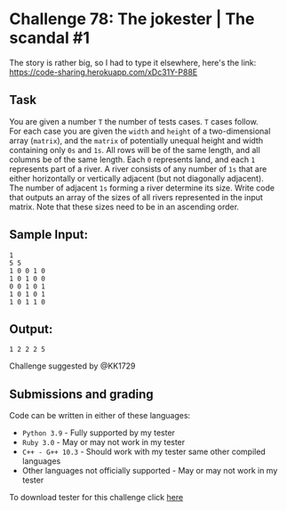 # Challenge 78: The jokester | The scandal #1

The story is rather big, so I had to type it elsewhere, here's the link:
https://code-sharing.herokuapp.com/xDc31Y-P88E

## Task

You are given a number `T` the number of tests cases. `T` cases follow.  
For each case you are given the `width` and `height` of a two-dimensional array (`matrix`), and the `matrix` of potentially unequal height and width containing only `0s` and `1s`. All rows will be of the same length, and all columns be of the same length. Each `0` represents land, and each `1` represents part of a river. A river consists of any number of `1s` that are either horizontally or vertically adjacent (but not diagonally adjacent).  
The number of adjacent `1s` forming a river determine its size. Write code that outputs an array of the sizes of all rivers represented in the input matrix. Note that these sizes need to be in an ascending order.

## Sample Input:
```
1
5 5
1 0 0 1 0
1 0 1 0 0
0 0 1 0 1
1 0 1 0 1
1 0 1 1 0
```

## Output:
```
1 2 2 2 5
```

Challenge suggested by @KK1729

## Submissions and grading

Code can be written in either of these languages:

- `Python 3.9` - Fully supported by my tester
- `Ruby 3.0` - May or may not work in my tester
- `C++ - G++ 10.3` - Should work with my tester same other compiled languages
- Other languages not officially supported - May or may not work in my tester

To download tester for this challenge click [here](https://downgit.github.io/#/home?url=https://github.com/Pomroka/PreviousChallenges/tree/main/Challenge_78)